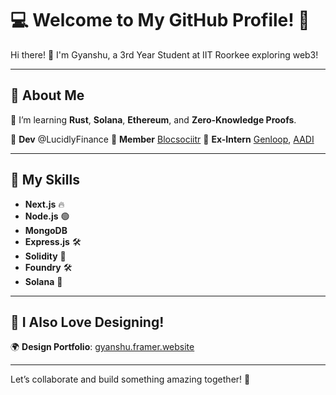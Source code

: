# 💻 Welcome to My GitHub Profile! 🚀

Hi there! 👋 I'm Gyanshu, a 3rd Year Student at IIT Roorkee exploring web3!

---

## 📜 About Me

🌱 I’m learning **Rust**, **Solana**, **Ethereum**, and **Zero-Knowledge Proofs**.

👥 **Dev** @LucidlyFinance
👥 **Member** [Blocsociitr](https://github.com/BlocSoc-iitr)
💼 **Ex-Intern** [Genloop](https://github.com/genloop), [AADI](https://bitbucket.org/rrpadhy/workspace/overview/)  

---

## 🌟 My Skills

- **Next.js** 🔥  
- **Node.js** 🟢  
- **MongoDB**  
- **Express.js** 🛠️  
- **Solidity** 📜  
- **Foundry** 🛠️  
- **Solana** 🌊  

---

## 🎨 I Also Love Designing!

🌍 **Design Portfolio**: [gyanshu.framer.website](https://gyanshu.framer.website/)

---

Let’s collaborate and build something amazing together! 🚀
